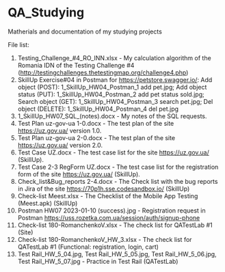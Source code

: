 # QA_Studying
Matherials and documentation of my studying projects

File list:
1) Testing_Challenge_#4_RO_INN.xlsx - My calculation algorithm of the Romania IDN of the Testing Challenge #4 (http://testingchallenges.thetestingmap.org/challenge4.php)
2) SkillUp Exercise#04 in Postman for https://petstore.swagger.io/: Add object (POST): 1_SkillUp_HW04_Postman_1 add pet.jpg; Add object status (PUT): 1_SkillUp_HW04_Postman_2 add pet status sold.jpg; Search object (GET): 1_SkillUp_HW04_Postman_3 search pet.jpg; Del object (DELETE):  1_SkillUp_HW04_Postman_4 del pet.jpg
3) 1_SkillUp_HW07_SQL_(notes).docx - My notes of the SQL requests.
4) Test Plan uz-gov-ua 1-0.docx - The test plan of the site https://uz.gov.ua/ version 1.0.
5) Test Plan uz-gov-ua 2-0.docx - The test plan of the site https://uz.gov.ua/ version 2.0.
6) Test Case UZ.docx - The test case list for the site https://uz.gov.ua/ (SkillUp).
7) Test Case 2-3 RegForm UZ.docx - The test case list for the registration form of the site https://uz.gov.ua/ (SkillUp).
8) Check_list&Bug_reports 2-4.docx - The Check list with the bug reports in Jira of the site https://70p1h.sse.codesandbox.io/ (SkillUp)
9) Check-list Meest.xlsx - The Checklist of the Mobile App Testing (Meest.apk) (SkillUp)
10) Postman HW07 2023-01-10 (success).jpg - Registration request in Postman https://uss.rozetka.com.ua/session/auth/signup-phone
11) Check-list 180-RomanchenkoV.xlsx - The check list for QATestLab #1 (Site)
12) Check-list 180-RomanchenkoV_HW_3.xlsx - The check list for QATestLab #1 (Functional: registration, login, cart)
13) Test Rail_HW_5_04.jpg, Test Rail_HW_5_05.jpg, Test Rail_HW_5_06.jpg, Test Rail_HW_5_07.jpg - Practice in Test Rail (QATestLab)
